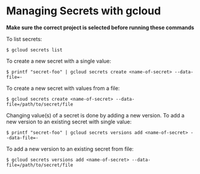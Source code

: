 # Managing Secrets with gcloud

**Make sure the correct project is selected before running these commands**

To list secrets:

```
$ gcloud secrets list
```

To create a new secret with a single value:

```
$ printf "secret-foo" | gcloud secrets create <name-of-secret> --data-file=-
```

To create a new secret with values from a file:
```
$ gcloud secrets create <name-of-secret> --data-file=/path/to/secret/file
```

Changing value(s) of a secret is done by adding a new version.
To add a new version to an existing secret with single value:

```
$ printf "secret-foo" | gcloud secrets versions add <name-of-secret> --data-file=-
```

To add a new version to an existing secret from file:
```
$ gcloud secrets versions add <name-of-secret> --data-file=/path/to/secret/file
```
